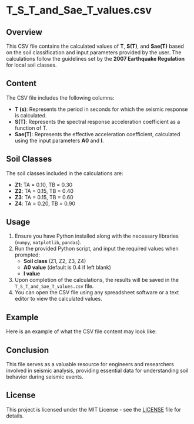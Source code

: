 # T_S_T_and_Sae_T_values.csv

## Overview
This CSV file contains the calculated values of **T**, **S(T)**, and **Sae(T)** based on the soil classification and input parameters provided by the user. The calculations follow the guidelines set by the **2007 Earthquake Regulation** for local soil classes.

## Content
The CSV file includes the following columns:
- **T (s)**: Represents the period in seconds for which the seismic response is calculated.
- **S(T)**: Represents the spectral response acceleration coefficient as a function of T.
- **Sae(T)**: Represents the effective acceleration coefficient, calculated using the input parameters **A0** and **I**.

## Soil Classes
The soil classes included in the calculations are:
- **Z1**: TA = 0.10, TB = 0.30
- **Z2**: TA = 0.15, TB = 0.40
- **Z3**: TA = 0.15, TB = 0.60
- **Z4**: TA = 0.20, TB = 0.90

## Usage
1. Ensure you have Python installed along with the necessary libraries (`numpy`, `matplotlib`, `pandas`).
2. Run the provided Python script, and input the required values when prompted:
   - **Soil class** (Z1, Z2, Z3, Z4)
   - **A0 value** (default is 0.4 if left blank)
   - **I value**
3. Upon completion of the calculations, the results will be saved in the `T_S_T_and_Sae_T_values.csv` file.
4. You can open the CSV file using any spreadsheet software or a text editor to view the calculated values.

## Example
Here is an example of what the CSV file content may look like:

## Conclusion
This file serves as a valuable resource for engineers and researchers involved in seismic analysis, providing essential data for understanding soil behavior during seismic events.

## License
This project is licensed under the MIT License - see the [LICENSE](LICENSE) file for details.


